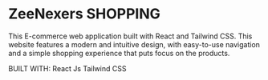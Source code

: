 

# ZeeNexers SHOPPING

This E-commerce web application built with React and Tailwind CSS.
This website features a modern and intuitive design, with easy-to-use
navigation and a simple shopping experience that puts focus on the products.

BUILT WITH:
React Js
Tailwind CSS

